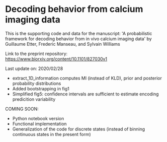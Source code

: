 # Decoding behavior from calcium imaging data

This is the supporting code and data for the manuscript: 'A probabilistic framework for decoding behavior from in vivo calcium imaging data' by Guillaume Etter, Frederic Manseau, and Sylvain Williams

Link to the preprint repository: https://www.biorxiv.org/content/10.1101/827030v1

Last update on: 2020/02/28
- extract_1D_information computes MI (instead of KLD), prior and posterior probability distributions
- Added bootstrapping in fig1
- Simplified fig5: confidence intervals are sufficient to estimate encoding predicition variability

COMING SOON:
- Python notebook version
- Functional implementation
- Generalization of the code for discrete states (instead of binning continuous states in the present form)

